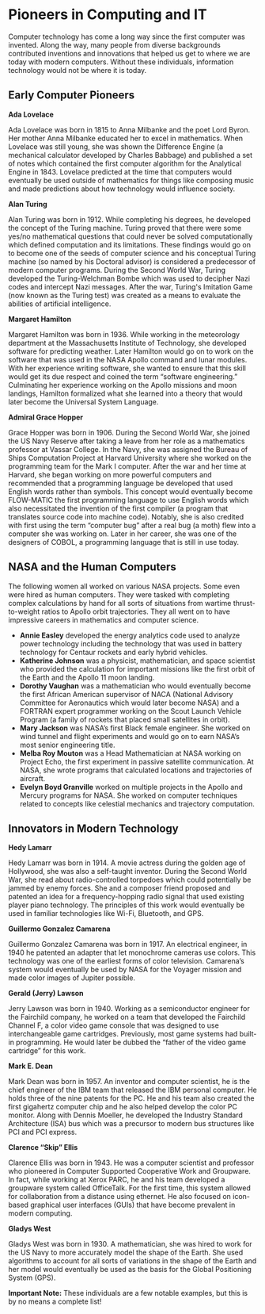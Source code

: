 # Pioneers in Computing and IT

Computer technology has come a long way since the first computer was invented. Along the way, many people from diverse backgrounds contributed inventions and innovations that helped us get to where we are today with modern computers. Without these individuals, information technology would not be where it is today. 

## Early Computer Pioneers

**Ada Lovelace**

Ada Lovelace was born in 1815 to Anna Milbanke and the poet Lord Byron. Her mother Anna Milbanke educated her to excel in mathematics. When Lovelace was still young, she was shown the Difference Engine (a mechanical calculator developed by Charles Babbage) and published a set of notes which contained the first computer algorithm for the Analytical Engine in 1843. Lovelace predicted at the time that computers would eventually be used outside of mathematics for things like composing music and made predictions about how technology would influence society. 

**Alan Turing**

Alan Turing was born in 1912. While completing his degrees, he developed the concept of the Turing machine. Turing proved that there were some yes/no mathematical questions that could never be solved computationally which defined computation and its limitations. These findings would go on to become one of the seeds of computer science and his conceptual Turing machine (so named by his Doctoral advisor) is considered a predecessor of modern computer programs. During the Second World War, Turing developed the Turing-Welchman Bombe which was used to decipher Nazi codes and intercept Nazi messages. After the war, Turing's Imitation Game (now known as the Turing test) was created as a means to evaluate the abilities of artificial intelligence. 

**Margaret Hamilton**

Margaret Hamilton was born in 1936. While working in the meteorology department at the Massachusetts Institute of Technology, she developed software for predicting weather. Later Hamilton would go on to work on the software that was used in the NASA Apollo command and lunar modules. With her experience writing software, she wanted to ensure that this skill would get its due respect and coined the term “software engineering.” Culminating her experience working on the Apollo missions and moon landings, Hamilton formalized what she learned into a theory that would later become the Universal System Language. 

**Admiral Grace Hopper**

Grace Hopper was born in 1906. During the Second World War, she joined the US Navy Reserve after taking a leave from her role as a mathematics professor at Vassar College. In the Navy, she was assigned the Bureau of Ships Computation Project at Harvard University where she worked on the programming team for the Mark I computer. After the war and her time at Harvard, she began working on more powerful computers and recommended that a programming language be developed that used English words rather than symbols. This concept would eventually become FLOW-MATIC the first programming language to use English words which also necessitated the invention of the first compiler (a program that translates source code into machine code). Notably, she is also credited with first using the term “computer bug” after a real bug (a moth) flew into a computer she was working on. Later in her career, she was one of the designers of COBOL, a programming language that is still in use today. 

## NASA and the Human Computers 

The following women all worked on various NASA projects. Some even were hired as human computers. They were tasked with completing complex calculations by hand for all sorts of situations from wartime thrust-to-weight ratios to Apollo orbit trajectories. They all went on to have impressive careers in mathematics and computer science. 

* **Annie Easley** developed the energy analytics code used to analyze power technology including the technology that was used in battery technology for Centaur rockets and early hybrid vehicles.
* **Katherine Johnson** was a physicist, mathematician, and space scientist who provided the calculation for important missions like the first orbit of the Earth and the Apollo 11 moon landing. 
* **Dorothy Vaughan** was a mathematician who would eventually become the first African American supervisor of NACA (National Advisory Committee for Aeronautics which would later become NASA) and a FORTRAN expert programmer working on the Scout Launch Vehicle Program (a family of rockets that placed small satellites in orbit). 
* **Mary Jackson** was NASA’s first Black female engineer. She worked on wind tunnel and flight experiments and would go on to earn NASA’s most senior engineering title. 
* **Melba Roy Mouton** was a Head Mathematician at NASA working on Project Echo, the first experiment in passive satellite communication. At NASA, she wrote programs that calculated locations and trajectories of aircraft. 
* **Evelyn Boyd Granville** worked on multiple projects in the Apollo and Mercury programs for NASA. She worked on computer techniques related to concepts like celestial mechanics and trajectory computation. 

## Innovators in Modern Technology

**Hedy Lamarr**

Hedy Lamarr was born in 1914. A movie actress during the golden age of Hollywood, she was also a self-taught inventor. During the Second World War, she read about radio-controlled torpedoes which could potentially be jammed by enemy forces. She and a composer friend proposed and patented an idea for a frequency-hopping radio signal that used existing player piano technology. The principles of this work would eventually be used in familiar technologies like Wi-Fi, Bluetooth, and GPS. 

**Guillermo Gonzalez Camarena**

Guillermo Gonzalez Camarena was born in 1917. An electrical engineer, in 1940 he patented an adapter that let monochrome cameras use colors. This technology was one of the earliest forms of color television. Camarena’s system would eventually be used by NASA for the Voyager mission and made color images of Jupiter possible.

**Gerald (Jerry) Lawson** 

Jerry Lawson was born in 1940. Working as a semiconductor engineer for the Fairchild company, he worked on a team that developed the Fairchild Channel F, a color video game console that was designed to use interchangeable game cartridges. Previously, most game systems had built-in programming. He would later be dubbed the “father of the video game cartridge” for this work. 

**Mark E. Dean**

Mark Dean was born in 1957. An inventor and computer scientist, he is the chief engineer of the IBM team that released the IBM personal computer. He holds three of the nine patents for the PC. He and his team also created the first gigahertz computer chip and he also helped develop the color PC monitor. Along with Dennis Moeller, he developed the Industry Standard Architecture (ISA) bus which was a precursor to modern bus structures like PCI and PCI express. 

**Clarence “Skip” Ellis**

Clarence Ellis was born in 1943. He was a computer scientist and professor who pioneered in Computer Supported Cooperative Work and Groupware. In fact, while working at Xerox PARC, he and his team developed a groupware system called OfficeTalk. For the first time, this system allowed for collaboration from a distance using ethernet. He also focused on icon-based graphical user interfaces (GUIs) that have become prevalent in modern computing. 

**Gladys West**

Gladys West was born in 1930. A mathematician, she was hired to work for the US Navy to more accurately model the shape of the Earth. She used algorithms to account for all sorts of variations in the shape of the Earth and her model would eventually be used as the basis for the Global Positioning System (GPS). 

**Important Note:** These individuals are a few notable examples, but this is by no means a complete list! 
